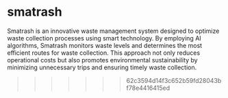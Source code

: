 
# smatrash

Smatrash is an innovative waste management system designed to optimize waste collection processes using smart technology. By employing AI algorithms, Smatrash monitors waste levels  and determines the most efficient routes for waste collection. This approach not only reduces operational costs but also promotes environmental sustainability by minimizing unnecessary trips and ensuring timely waste collection.
>>>>>>> 62c3594d14f3c652b59fd28043bf78e4416415ed
